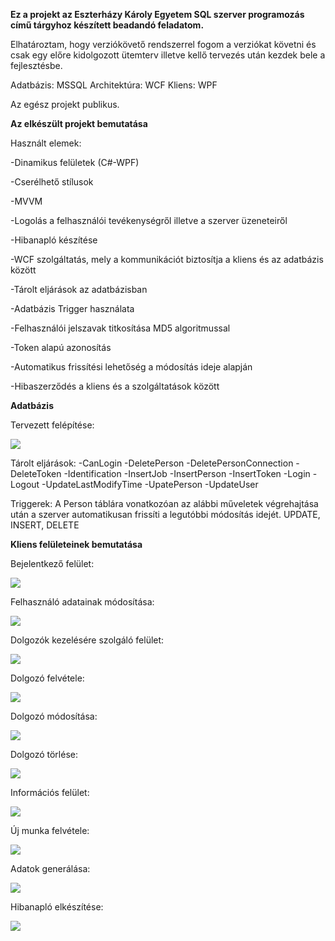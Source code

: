 **Ez a projekt az Eszterházy Károly Egyetem SQL szerver programozás című tárgyhoz készített beadandó feladatom.**

Elhatároztam, hogy verziókövető rendszerrel fogom a verziókat követni és csak egy előre kidolgozott ütemterv illetve kellő tervezés után kezdek bele a fejlesztésbe.

Adatbázis: MSSQL
Architektúra: WCF
Kliens: WPF

Az egész projekt publikus.

**Az elkészült projekt bemutatása**

Használt elemek:

-Dinamikus felületek (C#-WPF)

-Cserélhető stílusok

-MVVM

-Logolás a felhasználói tevékenységről illetve a szerver üzeneteiről

-Hibanapló készítése

-WCF szolgáltatás, mely a kommunikációt biztosítja a kliens és az adatbázis között

-Tárolt eljárások az adatbázisban

-Adatbázis Trigger használata

-Felhasználói jelszavak titkosítása MD5 algoritmussal

-Token alapú azonosítás

-Automatikus frissítési lehetőség a módosítás ideje alapján

-Hibaszerződés a kliens és a szolgáltatások között

**Adatbázis**

Tervezett felépítése:

<img src="database/DatabaseDesign.png">

Tárolt eljárások:
-CanLogin
-DeletePerson
-DeletePersonConnection
-DeleteToken
-Identification
-InsertJob
-InsertPerson
-InsertToken
-Login
-Logout
-UpdateLastModifyTime
-UpatePerson
-UpdateUser

Triggerek:
A Person táblára vonatkozóan az alábbi műveletek végrehajtása után a szerver automatikusan frissíti a legutóbbi módosítás idejét. UPDATE, INSERT, DELETE

**Kliens felületeinek bemutatása**

Bejelentkező felület:

<img src="client/designs/screenshots/Login.png">

Felhasználó adatainak módosítása:

<img src="client/designs/screenshots/AdatValtoztatas.png">

Dolgozók kezelésére szolgáló felület:

<img src="client/designs/screenshots/Munkasok.png">

Dolgozó felvétele:

<img src="client/designs/screenshots/MunkasFelvetele.png">

Dolgozó módosítása:

<img src="client/designs/screenshots/MunkasModositasa.png">

Dolgozó törlése:

<img src="client/designs/screenshots/MunkasTorlese.png">

Információs felület:

<img src="client/designs/screenshots/Info.png">

Új munka felvétele:

<img src="client/designs/screenshots/MunkahelyFelvetele.png">

Adatok generálása:

<img src="client/designs/screenshots/AdatokGeneralasa.png">

Hibanapló elkészítése:

<img src="client/designs/screenshots/Hibanaplo.png">
